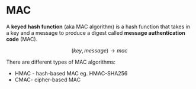 # MAC

A **keyed hash function** (aka MAC algorithm) is a hash function that takes in a key and a message to produce a digest called **message authentication code** (MAC). 

$$
(key, message) \rightarrow mac
$$

There are different types of MAC algorithms:

* HMAC - hash-based MAC eg. HMAC-SHA256
* CMAC- cipher-based MAC
